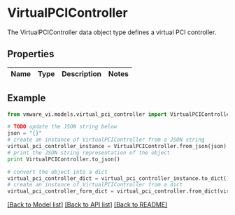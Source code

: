 # VirtualPCIController

The VirtualPCIController data object type defines a virtual PCI controller. 

## Properties
Name | Type | Description | Notes
------------ | ------------- | ------------- | -------------

## Example

```python
from vmware_vi.models.virtual_pci_controller import VirtualPCIController

# TODO update the JSON string below
json = "{}"
# create an instance of VirtualPCIController from a JSON string
virtual_pci_controller_instance = VirtualPCIController.from_json(json)
# print the JSON string representation of the object
print VirtualPCIController.to_json()

# convert the object into a dict
virtual_pci_controller_dict = virtual_pci_controller_instance.to_dict()
# create an instance of VirtualPCIController from a dict
virtual_pci_controller_form_dict = virtual_pci_controller.from_dict(virtual_pci_controller_dict)
```
[[Back to Model list]](../README.md#documentation-for-models) [[Back to API list]](../README.md#documentation-for-api-endpoints) [[Back to README]](../README.md)


